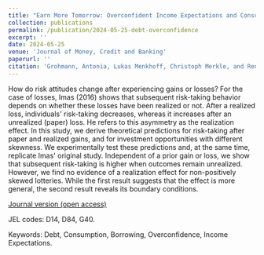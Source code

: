 ```yaml
---
title: "Earn More Tomorrow: Overconfident Income Expectations and Consumer Indebtedness"
collection: publications
permalink: /publication/2024-05-25-debt-overconfidence
excerpt: ''
date: 2024-05-25
venue: 'Journal of Money, Credit and Banking'
paperurl: ''
citation: 'Grohmann, Antonia, Lukas Menkhoff, Christoph Merkle, and Renke Schmacker. (2024). &quot;Earn More Tomorrow: Overconfident Income Expectations and Consumer Indebtedness.&quot; <i>Journal of Money, Credit and Banking</i>, forthcoming.'
---
```

How do risk attitudes change after experiencing gains or losses? For the case of losses, Imas (2016) shows that subsequent risk-taking behavior depends on whether these losses have been realized or not. After a realized loss, individuals' risk-taking decreases, whereas it increases after an unrealized (paper) loss. He refers to this asymmetry as the realization effect. In this study, we derive theoretical predictions for risk-taking after paper and realized gains, and for investment opportunities with different skewness. We experimentally test these predictions and, at the same time, replicate Imas' original study. Independent of a prior gain or loss, we show that subsequent risk-taking is higher when outcomes remain unrealized. However, we find no evidence of a realization effect for non-positively skewed lotteries. While the first result suggests that the effect is more general, the second result reveals its boundary conditions.

[Journal version (open access)](https://onlinelibrary.wiley.com/doi/full/10.1111/jmcb.13157)

JEL codes: D14, D84, G40.

Keywords: Debt, Consumption, Borrowing, Overconfidence, Income Expectations.
